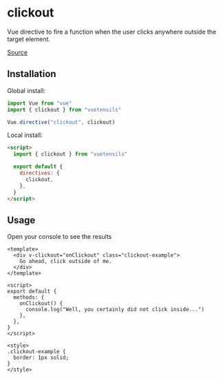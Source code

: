 # clickout

Vue directive to fire a function when the user clicks anywhere outside the target element.

[Source](https://github.com/Stegosource/vuetensils/blob/master/src/directives/clickout.js)

## Installation

Global install:

```js
import Vue from "vue"
import { clickout } from "vuetensils"

Vue.directive("clickout", clickout)
```

Local install:

```html
<script>
  import { clickout } from "vuetensils"

  export default {
    directives: {
      clickout,
    },
  }
</script>
```

## Usage

Open your console to see the results

```vue live
<template>
  <div v-clickout="onClickout" class="clickout-example">
    Go ahead, click outside of me.
  </div>
</template>

<script>
export default {
  methods: {
    onClickout() {
      console.log("Well, you certainly did not click inside...")
    },
  },
}
</script>

<style>
.clickout-example {
  border: 1px solid;
}
</style>
```
